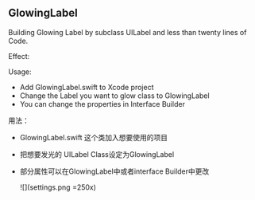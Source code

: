 ## GlowingLabel




Building Glowing Label by subclass UILabel and less than twenty lines of Code.

Effect:


Usage: 

- Add GlowingLabel.swift to Xcode project
- Change the Label you want to glow class to GlowingLabel
- You can change the properties in Interface Builder

用法：

- GlowingLabel.swift 这个类加入想要使用的项目
- 把想要发光的 UILabel Class设定为GlowingLabel
- 部分属性可以在GlowingLabel中或者interface Builder中更改


	![](settings.png =250x)






